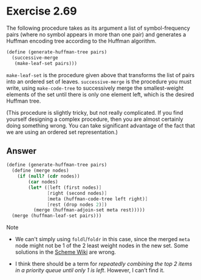 # Exercise 2.69

The following procedure takes as its argument a list of symbol-frequency pairs
(where no symbol appears in more than one pair) and generates a Huffman encoding
tree according to the Huffman algorithm.

```scheme
(define (generate-huffman-tree pairs)
  (successive-merge
   (make-leaf-set pairs)))
```

`make-leaf-set` is the procedure given above that transforms the list of pairs
into an ordered set of leaves. `successive-merge` is the procedure you must
write, using `make-code-tree` to successively merge the smallest-weight elements
of the set until there is only one element left, which is the desired Huffman
tree.

(This procedure is slightly tricky, but not really complicated. If you find
yourself designing a complex procedure, then you are almost certainly doing
something wrong. You can take significant advantage of the fact that we are
using an ordered set representation.)

## Answer

```scheme
(define (generate-huffman-tree pairs)
  (define (merge nodes)
    (if (null? (cdr nodes))
        (car nodes)
        (let* ([left (first nodes)]
               [right (second nodes)]
               [meta (huffman-code-tree left right)]
               [rest (drop nodes 2)])
          (merge (huffman-adjoin-set meta rest)))))
  (merge (huffman-leaf-set pairs)))
```

Note

- We can't simply using `foldl`/`foldr` in this case, since the merged `meta`
  node might not be 1 of the 2 least weight nodes in the new set. Some solutions
  in the [Scheme Wiki](http://community.schemewiki.org/?sicp-ex-2.69) are wrong.

- I think there should be a term for _repeatedly combining the top 2 items in a
  priority queue until only 1 is left_. However, I can’t find it.
